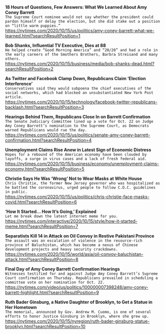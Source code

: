 **18 Hours of Questions, Few Answers: What We Learned About Amy Coney Barrett**\
`The Supreme Court nominee would not say whether the president could pardon himself or delay the election, but she did stake out a position on “little warm puppies.”`\
https://nytimes.com/2020/10/15/us/politics/amy-coney-barrett-what-we-learned.html?searchResultPosition=1

**Bob Shanks, Influential TV Executive, Dies at 88**\
`He helped create “Good Morning America” and “20/20” and had a role in the early careers of the Smothers Brothers, Barbra Streisand and many others.`\
https://nytimes.com/2020/10/15/business/media/bob-shanks-dead.html?searchResultPosition=2

**As Twitter and Facebook Clamp Down, Republicans Claim ‘Election Interference’**\
`Conservatives said they would subpoena the chief executives of the social networks, which had blocked an unsubstantiated New York Post article.`\
https://nytimes.com/2020/10/15/technology/facebook-twitter-republicans-backlash.html?searchResultPosition=3

**Hearings Behind Them, Republicans Close In on Barrett Confirmation**\
`The Senate Judiciary Committee lined up a vote for Oct. 22 on Judge Amy Coney Barrett’s nomination to the Supreme Court, as Democrats warned Republicans would rue the day.`\
https://nytimes.com/2020/10/15/us/politics/senate-amy-coney-barrett-confirmation.html?searchResultPosition=4

**Unemployment Claims Rise Anew in Latest Sign of Economic Distress**\
`Hopes for a rebound of the American economy have been clouded by layoffs, a surge in virus cases and a lack of fresh federal aid.`\
https://nytimes.com/2020/10/15/business/economy/unemployment-claims-economy.html?searchResultPosition=5

**Christie Says He Was ‘Wrong’ Not to Wear Masks at White House**\
`Chris Christie, the former New Jersey governor who was hospitalized as he battled the coronavirus, urged people to follow C.D.C. guidelines in public.`\
https://nytimes.com/2020/10/15/us/politics/chris-christie-face-masks-covid.html?searchResultPosition=6

**‘How It Started... How It’s Going,’ Explained**\
`Let me break down the latest internet meme for you.`\
https://nytimes.com/interactive/2020/10/15/style/how-it-started-meme.html?searchResultPosition=7

**Separatists Kill 14 in Attack on Oil Convoy in Restive Pakistani Province**\
`The assault was an escalation of violence in the resource-rich province of Baluchistan, which has become a nexus of Chinese development projects and heavy security crackdowns.`\
https://nytimes.com/2020/10/15/world/asia/oil-convoy-baluchistan-attack.html?searchResultPosition=8

**Final Day of Amy Coney Barrett Confirmation Hearings**\
`Witnesses testified for and against Judge Amy Coney Barrett’s Supreme Court confirmation on Thursday. Republicans prevailed in scheduling a committee vote on her nomination for Oct. 22.`\
https://nytimes.com/video/us/politics/100000007398248/amy-coney-barrett-highlight.html?searchResultPosition=9

**Ruth Bader Ginsburg, a Native Daughter of Brooklyn, to Get a Statue in Her Hometown**\
`The memorial, announced by Gov. Andrew M. Cuomo, is one of several efforts to honor Justice Ginsburg in Brooklyn, where she grew up.`\
https://nytimes.com/2020/10/15/nyregion/ruth-bader-ginsburg-statue-brooklyn.html?searchResultPosition=10


